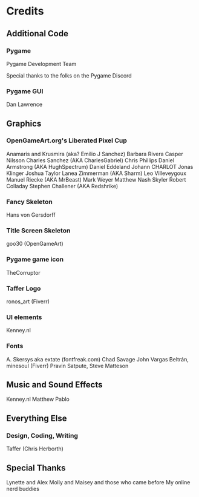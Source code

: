 # Credits

## Additional Code

### Pygame

Pygame Development Team

Special thanks to the folks on the Pygame Discord

### Pygame GUI

Dan Lawrence

## Graphics

### OpenGameArt.org's Liberated Pixel Cup

Anamaris and Krusmira (aka? Emilio J Sanchez)
Barbara Rivera
Casper Nilsson
Charles Sanchez (AKA CharlesGabriel)
Chris Phillips
Daniel Armstrong (AKA HughSpectrum)
Daniel Eddeland
Johann CHARLOT
Jonas Klinger
Joshua Taylor
Lanea Zimmerman (AKA Sharm)
Leo Villeveygoux
Manuel Riecke (AKA MrBeast)
Mark Weyer
Matthew Nash
Skyler Robert Colladay
Stephen Challener (AKA Redshrike)

### Fancy Skeleton

Hans von Gersdorff

### Title Screen Skeleton

goo30 (OpenGameArt)

### Pygame game icon

TheCorruptor

### Taffer Logo

ronos_art (Fiverr)

### UI elements

Kenney.nl

### Fonts

A. Skersys aka extate (fontfreak.com)
Chad Savage
John Vargas Beltrán, minesoul (Fiverr)
Pravin Satpute, Steve Matteson

## Music and Sound Effects

Kenney.nl
Matthew Pablo

## Everything Else

### Design, Coding, Writing

Taffer (Chris Herborth)

## Special Thanks

Lynette and Alex
Molly and Maisey and those who came before
My online nerd buddies
